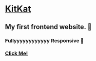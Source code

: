 # [KitKat](https://likhith1030.github.io/KitKat/)
## My first frontend website. :100: <br/>
###  Fullyyyyyyyyyyyy Responsive :shit:
### [Click Me!](https://likhith1030.github.io/KitKat/)
